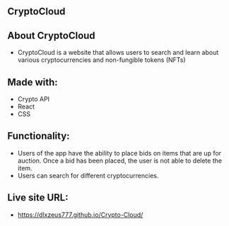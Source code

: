 ## CryptoCloud

## About CryptoCloud

- CryptoCloud is a website that allows users to search and learn about various cryptocurrencies and non-fungible tokens (NFTs)

## Made with:

- Crypto API
- React
- CSS

## Functionality:

- Users of the app have the ability to place bids on items that are up for auction. Once a bid has been placed, the user is not able to delete the item.
- Users can search for different cryptocurrencies.

## Live site URL:

- https://dlxzeus777.github.io/Crypto-Cloud/
